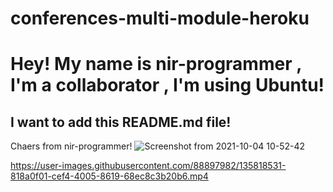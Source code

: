 # conferences-multi-module-heroku

# Hey! My name is nir-programmer , I'm a collaborator , I'm using Ubuntu!

## I want to add this README.md file!

Chaers from nir-programmer!
![Screenshot from 2021-10-04 10-52-42](https://user-images.githubusercontent.com/88897982/135814331-3c4cc6b4-67c8-450b-a8a2-5ba98627177e.png)






https://user-images.githubusercontent.com/88897982/135818531-818a0f01-cef4-4005-8619-68ec8c3b20b6.mp4


